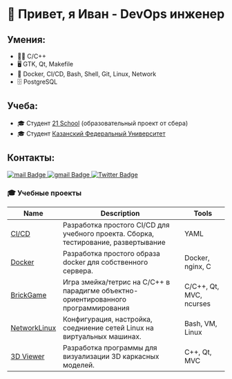 # 👋 Привет, я Иван - DevOps инженер

## Умения:
  - 👨‍💻 C/C++
  - 🖥️ GTK, Qt, Makefile
  - 🤖 Docker, CI/CD, Bash, Shell, Git, Linux, Network
  - 🗄 PostgreSQL

## Учеба: 
  - 🎓 Студент [21 School](https://21-school.ru) (образовательный проект от сбера) 
  - 🎓 Студент [Казанский Федеральный Университет](https://kpfu.ru/)

## Контакты:
<div id="badges">
  <a href="mailto:van7894562@mail.ru">
    <img src="https://img.shields.io/badge/mail-blue?style=for-the-badge&logo=mail.ru&logoColor=white" alt="mail Badge"/>
  </a>
  <a href="mailto:van7894562@gmail.com">
    <img src="https://img.shields.io/badge/Gmail-red?style=for-the-badge&logo=gmail&logoColor=white" alt="gmail Badge"/>
  </a>
  <a href="https://t.me/van7894562">
    <img src="https://img.shields.io/badge/Telegram-blue?style=for-the-badge&logo=telegram&logoColor=white" alt="Twitter Badge"/>
  </a>
</div>


### 🎓 Учебные проекты
| Name | Description | Tools |
| --- | --- | --- |
| [CI/CD](https://github.com/Karleenr/Simple_CI-CD) | Разработка простого CI/CD для учебного проекта. Сборка, тестирование, развертывание | YAML |
| [Docker](https://github.com/Karleenr/Simple_Docker) | Разработка простого образа docker для собственного сервера. | Docker, nginx, C|
| [BrickGame](https://github.com/Karleenr/BrickGame) | Игра змейка/тетрис на С/С++ в парадигме объектно-ориентированного программирования | C/C++, Qt, MVC, ncurses |
| [NetworkLinux](https://github.com/Karleenr/Linux_Network) | Конфигурация, настройка, соедниение сетей Linux на виртуальных машинах. | Bash, VM, Linux |
| [3D Viewer](https://github.com/Karleenr/3DViewer_CPP) | Разработка программы для визуализации 3D каркасных моделей. | С++, Qt, MVC |



